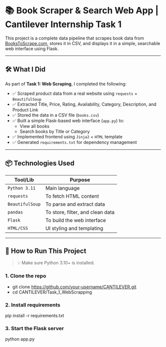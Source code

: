 # 📚 Book Scraper & Search Web App | Cantilever Internship Task 1

This project is a complete data pipeline that scrapes book data from [BooksToScrape.com](https://books.toscrape.com), stores it in CSV, and displays it in a simple, searchable web interface using Flask.

---

## 🛠️ What I Did

As part of **Task 1: Web Scraping**, I completed the following:

- ✅ Scraped product data from a real website using `requests` + `BeautifulSoup`
- ✅ Extracted Title, Price, Rating, Availability, Category, Description, and Product Link
- ✅ Stored the data in a CSV file (`books.csv`)
- ✅ Built a simple Flask-based web interface (`app.py`) to:
  - View all books
  - Search books by Title or Category
- ✅ Implemented frontend using `Jinja2` + `HTML` template
- ✅ Generated `requirements.txt` for dependency management

---

## 📦 Technologies Used

| Tool/Lib        | Purpose                        |
|-----------------|--------------------------------|
| `Python 3.11`   | Main language                  |
| `requests`      | To fetch HTML content          |
| `BeautifulSoup` | To parse and extract data      |
| `pandas`        | To store, filter, and clean data |
| `Flask`         | To build the web interface     |
| `HTML/CSS`      | UI styling and templating      |

---

## 🚀 How to Run This Project

> 💡 Make sure Python 3.10+ is installed.

### 1. Clone the repo
- git clone https://github.com/your-username/CANTILEVER.git
- cd CANTILEVER/Task_1_WebScrapping

### 2. Install requirements
pip install -r requirements.txt

### 3. Start the Flask server
python app.py
